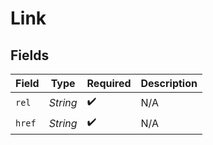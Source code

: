 # Link


## Fields

| Field              | Type               | Required           | Description        |
| ------------------ | ------------------ | ------------------ | ------------------ |
| `rel`              | *String*           | :heavy_check_mark: | N/A                |
| `href`             | *String*           | :heavy_check_mark: | N/A                |